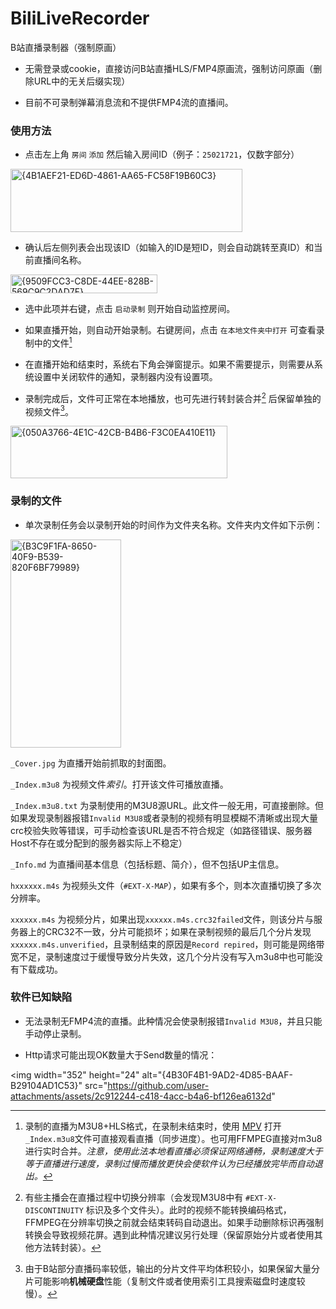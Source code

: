 # BiliLiveRecorder

B站直播录制器（强制原画）

- 无需登录或cookie，直接访问B站直播HLS/FMP4原画流，强制访问原画（删除URL中的无关后缀实现）

- 目前不可录制弹幕消息流和不提供FMP4流的直播间。

### 使用方法

- 点击左上角 `房间` `添加` 然后输入房间ID（例子：`25021721`，仅数字部分）

<img width="371" height="101" alt="{4B1AEF21-ED6D-4861-AA65-FC58F19B60C3}" src="https://github.com/user-attachments/assets/f3cdaa0b-4870-4d24-9c87-dd35b1a418af" />

- 确认后左侧列表会出现该ID（如输入的ID是短ID，则会自动跳转至真ID）和当前直播间名称。

<img width="235" height="30" alt="{9509FCC3-C8DE-44EE-828B-569C9C2DAD7F}" src="https://github.com/user-attachments/assets/808290a5-9929-4c5c-9ca7-a3e5ec9032e7" />

- 选中此项并右键，点击 `启动录制` 则开始自动监控房间。

- 如果直播开始，则自动开始录制。右键房间，点击 `在本地文件夹中打开` 可查看录制中的文件[^1]

- 在直播开始和结束时，系统右下角会弹窗提示。如果不需要提示，则需要从系统设置中关闭软件的通知，录制器内没有设置项。

- 录制完成后，文件可正常在本地播放，也可先进行转封装合并[^2] 后保留单独的视频文件[^3]。

<img width="347" height="84" alt="{050A3766-4E1C-42CB-B4B6-F3C0EA410E11}" src="https://github.com/user-attachments/assets/a7abad36-b926-42da-bb7e-15d6e6f9fa85" />

### 录制的文件

- 单次录制任务会以录制开始的时间作为文件夹名称。文件夹内文件如下示例：

<img width="177" height="333" alt="{B3C9F1FA-8650-40F9-B539-820F6BF79989}" src="https://github.com/user-attachments/assets/37baa067-8571-451a-91cd-9ea5d3c42ea6" />

`_Cover.jpg` 为直播开始前抓取的封面图。

`_Index.m3u8` 为视频文件*索引*。打开该文件可播放直播。

`_Index.m3u8.txt` 为录制使用的M3U8源URL。此文件一般无用，可直接删除。但如果发现录制器报错`Invalid M3U8`或者录制的视频有明显模糊不清晰或出现大量crc校验失败等错误，可手动检查该URL是否不符合规定（如路径错误、服务器Host不存在或分配到的服务器实际上不稳定）

`_Info.md` 为直播间基本信息（包括标题、简介），但不包括UP主信息。

`hxxxxxx.m4s` 为视频头文件（`#EXT-X-MAP`），如果有多个，则本次直播切换了多次分辨率。

`xxxxxx.m4s` 为视频分片，如果出现`xxxxxx.m4s.crc32failed`文件，则该分片与服务器上的CRC32不一致，分片可能损坏；如果在录制视频的最后几个分片发现`xxxxxx.m4s.unverified`，且录制结束的原因是`Record repired`，则可能是网络带宽不足，录制速度过于缓慢导致分片失效，这几个分片没有写入m3u8中也可能没有下载成功。

### 软件已知缺陷

- 无法录制无FMP4流的直播。此种情况会使录制报错`Invalid M3U8`，并且只能手动停止录制。

- Http请求可能出现OK数量大于Send数量的情况：

<img width="352" height="24" alt="{4B30F4B1-9AD2-4D85-BAAF-B29104AD1C53}" src="https://github.com/user-attachments/assets/2c912244-c418-4acc-b4a6-bf126ea6132d" 

[^1]:录制的直播为M3U8+HLS格式，在录制未结束时，使用 [MPV](https://mpv.io/) 打开`_Index.m3u8`文件可直接观看直播（同步进度）。也可用FFMPEG直接对m3u8进行实时合并。*注意，使用此法本地看直播必须保证网络通畅，录制速度大于等于直播进行速度，录制过慢而播放更快会使软件认为已经播放完毕而自动退出。*

[^2]:有些主播会在直播过程中切换分辨率（会发现M3U8中有 `#EXT-X-DISCONTINUITY` 标识及多个文件头）。此时的视频不能转换编码格式，FFMPEG在分辨率切换之前就会结束转码自动退出。如果手动删除标识再强制转换会导致视频花屏。遇到此种情况建议另行处理（保留原始分片或者使用其他方法转封装）。

[^3]:由于B站部分直播码率较低，输出的分片文件平均体积较小，如果保留大量分片可能影响**机械硬盘**性能（复制文件或者使用索引工具搜索磁盘时速度较慢）。
